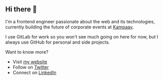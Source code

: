 ## Hi there 👋

I'm a frontend engineer passionate about the web and its technologies, currently building the future of corporate events at [Kampaay](https://www.kampaay.com).

I use GitLab for work so you won't see much going on here for now, but I always use GitHub for personal and side projects.

Want to know more?

- Visit [my website](https://smnl.dev)
- Follow on [Twitter](https://x.com/stmonolo)
- Connect on [LinkedIn](https://www.linkedin.com/in/stemon/)
